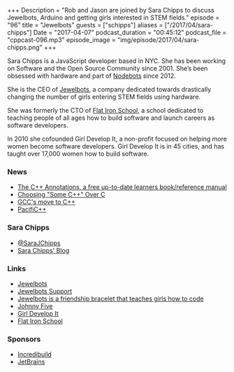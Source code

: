 +++
Description = "Rob and Jason are joined by Sara Chipps to discuss Jewelbots, Arduino and getting girls interested in STEM fields."
episode = "96"
title = "Jewelbots"
guests = ["schipps"]
aliases = ["/2017/04/sara-chipps"]
Date = "2017-04-07"
podcast_duration = "00:45:12"
podcast_file = "cppcast-096.mp3"
episode_image = "img/episode/2017/04/sara-chipps.png"
+++

Sara Chipps is a JavaScript developer based in NYC. She has been working on Software and the Open Source Community since 2001. She’s been obsessed with hardware and part of [Nodebots](http://nodebots.com) since 2012. 

She is the CEO of [Jewelbots](http://jewelbots.com), a company dedicated towards drastically changing the number of girls entering STEM fields using hardware. 

She was formerly the CTO of [Flat Iron School](http://flatironschool.com), a school dedicated to teaching people of all ages how to build software and launch careers as software developers. 

In 2010 she cofounded Girl Develop It, a non-profit focused on helping more women become software developers. Girl Develop It is in 45 cities, and has taught over 17,000 women how to build software. 

### News ###

 - [The C++ Annotations, a free up-to-date learners book/reference manual](https://fbb-git.github.io/cppannotations/cppannotations/html/index.html)
 - [Choosing "Some C++" Over C](https://medium.com/@davidtstrauss/choosing-some-c-over-c-f5acb3dce4f5)
 - [GCC's move to C++](https://lwn.net/Articles/542457/)
 - [PacifiC++](https://www.pacificplusplus.com/)
 
### Sara Chipps ###

 - [@SaraJChipps](https://twitter.com/SaraJChipps)
 - [Sara Chipps' Blog](http://sarajchipps.com/)

### Links ###

 - [Jewelbots](https://jewelbots.com/)
 - [Jewelbots Support](https://jewelbots.com/pages/support)
 - [Jewelbots is a friendship bracelet that teaches girls how to code](https://techcrunch.com/2015/07/13/jewelbots-is-a-friendship-bracelet-that-teaches-girls-how-to-code/)
 - [Johnny Five](http://johnny-five.io/)
 - [Girl Develop It](https://www.girldevelopit.com/)
 - [Flat Iron School](https://flatironschool.com/)

### Sponsors ###

- [Incredibuild](https://www.incredibuild.com/cppoffer)
- [JetBrains](https://www.jetbrains.com/cpp/?utm_source=cppcast&utm_medium=podcast&utm_content=cppcast-podcast&utm_campaign=cpp)

